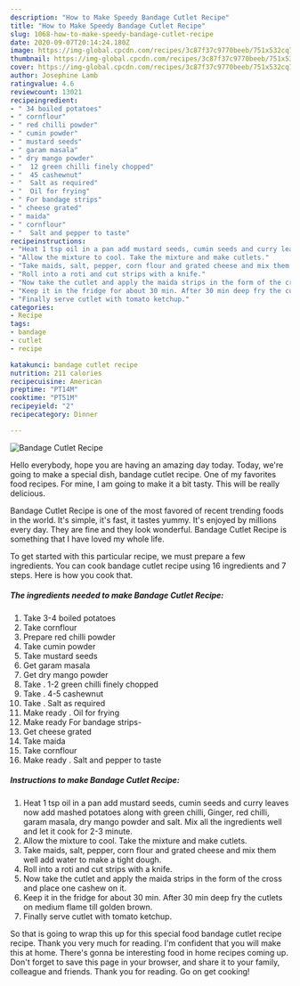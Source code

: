 ```yaml
---
description: "How to Make Speedy Bandage Cutlet Recipe"
title: "How to Make Speedy Bandage Cutlet Recipe"
slug: 1068-how-to-make-speedy-bandage-cutlet-recipe
date: 2020-09-07T20:14:24.180Z
image: https://img-global.cpcdn.com/recipes/3c87f37c9770beeb/751x532cq70/bandage-cutlet-recipe-recipe-main-photo.jpg
thumbnail: https://img-global.cpcdn.com/recipes/3c87f37c9770beeb/751x532cq70/bandage-cutlet-recipe-recipe-main-photo.jpg
cover: https://img-global.cpcdn.com/recipes/3c87f37c9770beeb/751x532cq70/bandage-cutlet-recipe-recipe-main-photo.jpg
author: Josephine Lamb
ratingvalue: 4.6
reviewcount: 13021
recipeingredient:
- " 34 boiled potatoes"
- " cornflour"
- " red chilli powder"
- " cumin powder"
- " mustard seeds"
- " garam masala"
- " dry mango powder"
- "  12 green chilli finely chopped"
- "  45 cashewnut"
- "  Salt as required"
- "  Oil for frying"
- " For bandage strips"
- " cheese grated"
- " maida"
- " cornflour"
- "  Salt and pepper to taste"
recipeinstructions:
- "Heat 1 tsp oil in a pan add mustard seeds, cumin seeds and curry leaves now add mashed potatoes along with green chilli, Ginger, red chilli, garam masala, dry mango powder and salt. Mix all the ingredients well and let it cook for 2-3 minute."
- "Allow the mixture to cool. Take the mixture and make cutlets."
- "Take maids, salt, pepper, corn flour and grated cheese and mix them well add water to make a tight dough."
- "Roll into a roti and cut strips with a knife."
- "Now take the cutlet and apply the maida strips in the form of the cross and place one cashew on it."
- "Keep it in the fridge for about 30 min. After 30 min deep fry the cutlets on medium flame till golden brown."
- "Finally serve cutlet with tomato ketchup."
categories:
- Recipe
tags:
- bandage
- cutlet
- recipe

katakunci: bandage cutlet recipe 
nutrition: 211 calories
recipecuisine: American
preptime: "PT14M"
cooktime: "PT51M"
recipeyield: "2"
recipecategory: Dinner

---
```



![Bandage Cutlet Recipe](https://img-global.cpcdn.com/recipes/3c87f37c9770beeb/751x532cq70/bandage-cutlet-recipe-recipe-main-photo.jpg)

Hello everybody, hope you are having an amazing day today. Today, we're going to make a special dish, bandage cutlet recipe. One of my favorites food recipes. For mine, I am going to make it a bit tasty. This will be really delicious.



Bandage Cutlet Recipe is one of the most favored of recent trending foods in the world. It's simple, it's fast, it tastes yummy. It's enjoyed by millions every day. They are fine and they look wonderful. Bandage Cutlet Recipe is something that I have loved my whole life.


To get started with this particular recipe, we must prepare a few ingredients. You can cook bandage cutlet recipe using 16 ingredients and 7 steps. Here is how you cook that.

<!--inarticleads1-->

##### The ingredients needed to make Bandage Cutlet Recipe:

1. Take  3-4 boiled potatoes
1. Take  cornflour
1. Prepare  red chilli powder
1. Take  cumin powder
1. Take  mustard seeds
1. Get  garam masala
1. Get  dry mango powder
1. Take  . 1-2 green chilli finely chopped
1. Take  . 4-5 cashewnut
1. Take  . Salt as required
1. Make ready  . Oil for frying
1. Make ready  For bandage strips-
1. Get  cheese grated
1. Take  maida
1. Take  cornflour
1. Make ready  . Salt and pepper to taste




<!--inarticleads2-->

##### Instructions to make Bandage Cutlet Recipe:

1. Heat 1 tsp oil in a pan add mustard seeds, cumin seeds and curry leaves now add mashed potatoes along with green chilli, Ginger, red chilli, garam masala, dry mango powder and salt. Mix all the ingredients well and let it cook for 2-3 minute.
1. Allow the mixture to cool. Take the mixture and make cutlets.
1. Take maids, salt, pepper, corn flour and grated cheese and mix them well add water to make a tight dough.
1. Roll into a roti and cut strips with a knife.
1. Now take the cutlet and apply the maida strips in the form of the cross and place one cashew on it.
1. Keep it in the fridge for about 30 min. After 30 min deep fry the cutlets on medium flame till golden brown.
1. Finally serve cutlet with tomato ketchup.




So that is going to wrap this up for this special food bandage cutlet recipe recipe. Thank you very much for reading. I'm confident that you will make this at home. There's gonna be interesting food in home recipes coming up. Don't forget to save this page in your browser, and share it to your family, colleague and friends. Thank you for reading. Go on get cooking!
